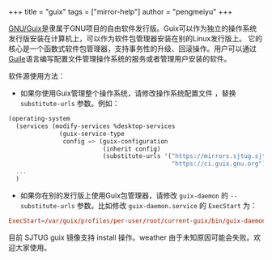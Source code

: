 +++
title = "guix"
tags = ["mirror-help"]
author = "pengmeiyu"
+++

[GNU/Guix](https://guix.gnu.org/)是隶属于GNU项目的自由软件发行版。Guix可以作为独立的操作系统发行版安装在计算机上，可以作为软件包管理器安装在别的Linux发行版上。
它的核心是一个函数式软件包管理器，支持事务性的升级、回滚操作。用户可以通过
[Guile](https://www.gnu.org/software/guile/)语言编写配置文件管理操作系统的服务或者管理用户安装的软件。

软件源使用方法：

* 如果你使用Guix管理整个操作系统，请修改操作系统配置文件 ，替换
  `substitute-urls` 参数。例如：

```scheme
(operating-system
  (services (modify-services %desktop-services
              (guix-service-type
               config => (guix-configuration
                          (inherit config)
                          (substitute-urls '("https://mirrors.sjtug.sjtu.edu.cn/guix"
                                             "https://ci.guix.gnu.org"))))))
  ...
  )
```

* 如果你在别的发行版上使用Guix包管理器，请修改 `guix-daemon` 的
  `--substitute-urls` 参数。比如修改 `guix-daemon.service` 的 `ExecStart` 为：

```conf
ExecStart=/var/guix/profiles/per-user/root/current-guix/bin/guix-daemon --build-users-group=guixbuild --substitute-urls="https://mirrors.sjtug.sjtu.edu.cn/guix"
```

目前 SJTUG guix 镜像支持 install 操作。weather 由于未知原因可能会失败。欢迎大家使用。
